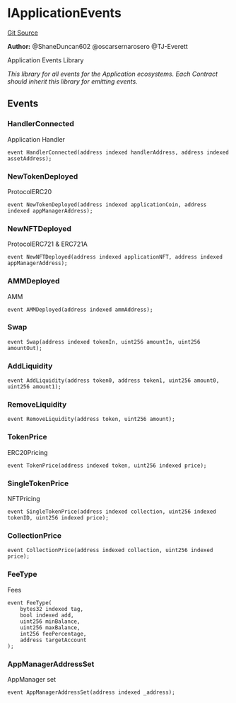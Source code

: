 # IApplicationEvents
[Git Source](https://github.com/thrackle-io/tron/blob/a542d218e58cfe9de74725f5f4fd3ffef34da456/src/common/IEvents.sol)

**Author:**
@ShaneDuncan602 @oscarsernarosero @TJ-Everett

Application Events Library

*This library for all events for the Application ecosystems. Each Contract should inherit this library for emitting events.*


## Events
### HandlerConnected
Application Handler


```solidity
event HandlerConnected(address indexed handlerAddress, address indexed assetAddress);
```

### NewTokenDeployed
ProtocolERC20


```solidity
event NewTokenDeployed(address indexed applicationCoin, address indexed appManagerAddress);
```

### NewNFTDeployed
ProtocolERC721 & ERC721A


```solidity
event NewNFTDeployed(address indexed applicationNFT, address indexed appManagerAddress);
```

### AMMDeployed
AMM


```solidity
event AMMDeployed(address indexed ammAddress);
```

### Swap

```solidity
event Swap(address indexed tokenIn, uint256 amountIn, uint256 amountOut);
```

### AddLiquidity

```solidity
event AddLiquidity(address token0, address token1, uint256 amount0, uint256 amount1);
```

### RemoveLiquidity

```solidity
event RemoveLiquidity(address token, uint256 amount);
```

### TokenPrice
ERC20Pricing


```solidity
event TokenPrice(address indexed token, uint256 indexed price);
```

### SingleTokenPrice
NFTPricing


```solidity
event SingleTokenPrice(address indexed collection, uint256 indexed tokenID, uint256 indexed price);
```

### CollectionPrice

```solidity
event CollectionPrice(address indexed collection, uint256 indexed price);
```

### FeeType
Fees


```solidity
event FeeType(
    bytes32 indexed tag,
    bool indexed add,
    uint256 minBalance,
    uint256 maxBalance,
    int256 feePercentage,
    address targetAccount
);
```

### AppManagerAddressSet
AppManager set


```solidity
event AppManagerAddressSet(address indexed _address);
```


